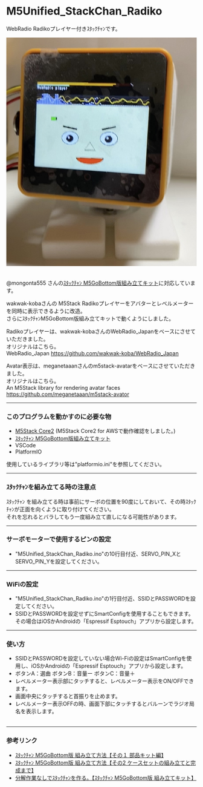 # M5Unified_StackChan_Radiko
WebRadio Radikoプレイヤー付きｽﾀｯｸﾁｬﾝです。


![画像1](images/image1.png)<br><br>


@mongonta555 さんの[ｽﾀｯｸﾁｬﾝ M5GoBottom版組み立てキット](https://raspberrypi.mongonta.com/about-products-stackchan-m5gobottom-version/ "Title")に対応しています。<br>

wakwak-kobaさんの M5Stack Radikoプレイヤーをアバターとレベルメーターを同時に表示できるように改造。<br>
さらにｽﾀｯｸﾁｬﾝM5GoBottom版組み立てキットで動くようにしました。<br>

Radikoプレイヤーは、wakwak-kobaさんのWebRadio_Japanをベースにさせていただきました。<br>
オリジナルはこちら。<br>
WebRadio_Japan <https://github.com/wakwak-koba/WebRadio_Japan><br>


Avatar表示は、meganetaaanさんのm5stack-avatarをベースにさせていただきました。<br>
オリジナルはこちら。<br>
An M5Stack library for rendering avatar faces <https://github.com/meganetaaan/m5stack-avator><br>

---
### このプログラムを動かすのに必要な物 ###
* [M5Stack Core2](http://www.m5stack.com/ "Title") (M5Stack Core2 for AWSで動作確認をしました。)<br>
* [ｽﾀｯｸﾁｬﾝ M5GoBottom版組み立てキット](https://raspberrypi.mongonta.com/about-products-stackchan-m5gobottom-version/ "Title")
* VSCode
* PlatformIO<br>

使用しているライブラリ等は"platformio.ini"を参照してください。<br>


---
### ｽﾀｯｸﾁｬﾝを組み立てる時の注意点 ###
ｽﾀｯｸﾁｬﾝ を組み立てる時は事前にサーボの位置を90度にしておいて、その時ｽﾀｯｸﾁｬﾝが正面を向くように取り付けてください。<br>
それを忘れるとバラしてもう一度組み立て直しになる可能性があります。<br>

---
### サーボモーターで使用するピンの設定 ###
* "M5Unified_StackChan_Radiko.ino"の10行目付近、SERVO_PIN_XとSERVO_PIN_Yを設定してください。

---
### WiFiの設定 ###
* "M5Unified_StackChan_Radiko.ino"の1行目付近、SSIDとPASSWORDを設定してください。
* SSIDとPASSWORDを設定せずにSmartConfigを使用することもできます。
その場合はiOSかAndroidの「Espressif Esptouch」アプリから設定します。

---
### 使い方 ###
* SSIDとPASSWORDを設定していない場合Wi-Fiの設定はSmartConfigを使用し、iOSかAndroidの「Espressif Esptouch」アプリから設定します。<br>
* ボタンA：選曲 ボタンB：音量ー ボタンC：音量＋<br>
* レベルメーター表示部にタッチすると、レベルメーター表示をON/OFFできます。<br>
* 画面中央にタッチすると首振りを止めます。<br>
* レベルメーター表示OFFの時、画面下部にタッチするとバルーンでラジオ局名を表示します。<br><br>

---
### 参考リンク ###
* [ｽﾀｯｸﾁｬﾝ M5GoBottom版 組み立て方法【その１ 部品キット編】](https://raspberrypi.mongonta.com/how-to-make-stackchan-m5gobottom/ "Title")　<br>
* [ｽﾀｯｸﾁｬﾝ M5GoBottom版 組み立て方法【その2 ケースセットの組み立てと完成まで】](https://raspberrypi.mongonta.com/how-to-make-stackchan-m5gobottom-2/ "Title")　<br>
* [分解作業なしでｽﾀｯｸﾁｬﾝを作る。【ｽﾀｯｸﾁｬﾝ M5GoBottom版 組み立てキット】](https://raspberrypi.mongonta.com/how-to-build-easy-stackchan-m5gobottom/ "Title")<br>

<br><br><br>


